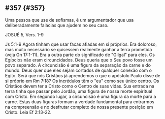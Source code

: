 ## #357 {#357}

Uma pessoa que use de sofismas, é um argumentador que usa deliberadamente falácias que ajudem no seu caso.

JOSUÉ 5, Vers. 1-9

Js 5:1-9 Agora tinham que usar facas afiadas em si próprios. Era doloroso, mas muito necessário se quisessem realmente ganhar a terra prometida (veja Gn 17:1-11). Era a outra parte do significado de &quot;Gilgal&quot; para eles. Os Egípcios não eram circuncidados. Deus queria que o Seu povo fosse um povo separado. A circuncisão é uma figura da separação da carne e do mundo. Deus quer que eles sejam cortados de qualquer conexão com o Egito. Será que nós Cristãos já aprendemos o que o apóstolo Paulo disse de si próprio em Rm 7:18? Os incrédulos têm o &quot;eu&quot; como seu único centro. Os Cristãos devem ter a Cristo como o Centro de suas vidas. Sua entrada na terra tinha que passar pelo Jordão, uma figura de nossa morte espiritual com Cristo. Em segundo lugar, a circuncisão é uma figura da morte para a carne. Estas duas figuras formam a verdade fundamental para entrarmos na compreensão e no desfrutar completo de nossa presente posição em Cristo. Leia Ef 2:13-22.
